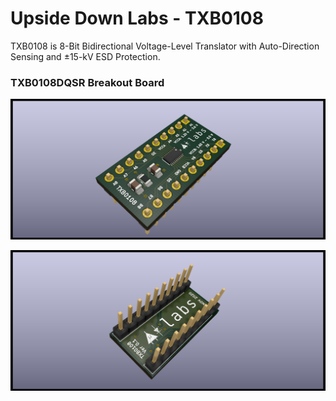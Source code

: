 # Upside Down Labs - TXB0108

TXB0108 is 8-Bit Bidirectional Voltage-Level Translator with Auto-Direction Sensing and ±15-kV ESD Protection. 


### TXB0108DQSR Breakout Board

![TXB0108DQSR Breakout front](TXB0108DQSR-breakout/TXB0108DQSR-breakout-front.png)

![TXB0108DQSR Breakout back](TXB0108DQSR-breakout/TXB0108DQSR-breakout-back.png)